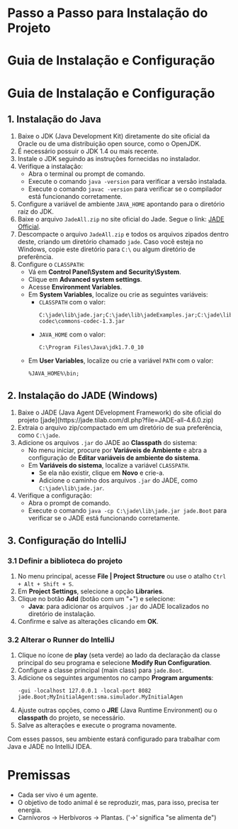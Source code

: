 # Passo a Passo para Instalação do Projeto

# Guia de Instalação e Configuração
# Guia de Instalação e Configuração

## 1. Instalação do Java

1. Baixe o JDK (Java Development Kit) diretamente do site oficial da Oracle ou de uma distribuição open source, como o OpenJDK.
2. É necessário possuir o JDK 1.4 ou mais recente.
3. Instale o JDK seguindo as instruções fornecidas no instalador.
4. Verifique a instalação:
   - Abra o terminal ou prompt de comando.
   - Execute o comando `java -version` para verificar a versão instalada.
   - Execute o comando `javac -version` para verificar se o compilador está funcionando corretamente.
5. Configure a variável de ambiente `JAVA_HOME` apontando para o diretório raiz do JDK.
6. Baixe o arquivo `JadeAll.zip` no site oficial do Jade. Segue o link: 
   [JADE Official](http://jade.tilab.com).
7. Descompacte o arquivo `JadeAll.zip` e todos os arquivos zipados dentro deste, criando um diretório chamado `jade`. Caso você esteja no Windows, copie este diretório para `C:\` ou algum diretório de preferência.
8. Configure o `CLASSPATH`:
   - Vá em **Control Panel\System and Security\System**.
   - Clique em **Advanced system settings**.
   - Acesse **Environment Variables**.
   - Em **System Variables**, localize ou crie as seguintes variáveis:
     - `CLASSPATH` com o valor:
       ```
       C:\jade\lib\jade.jar;C:\jade\lib\jadeExamples.jar;C:\jade\lib\commons-codec\commons-codec-1.3.jar
       ```
     - `JAVA_HOME` com o valor:
       ```
       C:\Program Files\Java\jdk1.7.0_10
       ```
   - Em **User Variables**, localize ou crie a variável `PATH` com o valor:
     ```
     %JAVA_HOME%\bin;
     ```
     
## 2. Instalação do JADE (Windows)

1. Baixe o JADE (Java Agent DEvelopment Framework) do site oficial do projeto [jade]\(https\://jade.tilab.com/dl.php?file=JADE-all-4.6.0.zip) 
2. Extraia o arquivo zip/compactado em um diretório de sua preferência, como `C:\jade`.
3. Adicione os arquivos `.jar` do JADE ao **Classpath** do sistema:
   - No menu iniciar, procure por **Variáveis de Ambiente** e abra a configuração de **Editar variáveis de ambiente do sistema**.
   - Em **Variáveis do sistema**, localize a variável `CLASSPATH`.
     - Se ela não existir, clique em **Novo** e crie-a.
     - Adicione o caminho dos arquivos `.jar` do JADE, como `C:\jade\lib\jade.jar`.
4. Verifique a configuração:
   - Abra o prompt de comando.
   - Execute o comando `java -cp C:\jade\lib\jade.jar jade.Boot` para verificar se o JADE está funcionando corretamente.

## 3. Configuração do IntelliJ

### 3.1 Definir a biblioteca do projeto

1. No menu principal, acesse **File | Project Structure** ou use o atalho `Ctrl + Alt + Shift + S`.
2. Em **Project Settings**, selecione a opção **Libraries**.
3. Clique no botão **Add** (botão com um "+") e selecione:
   - **Java**: para adicionar os arquivos `.jar` do JADE localizados no diretório de instalação.
4. Confirme e salve as alterações clicando em **OK**.

### 3.2 Alterar o Runner do IntelliJ

1. Clique no ícone de **play** (seta verde) ao lado da declaração da classe principal do seu programa e selecione **Modify Run Configuration**.
2. Configure a classe principal (main class) para `jade.Boot`.
3. Adicione os seguintes argumentos no campo **Program arguments**:
   ```
   -gui -localhost 127.0.0.1 -local-port 8082 jade.Boot;MyInitialAgent:sma.simulador.MyInitialAgen
   ```
4. Ajuste outras opções, como o **JRE** (Java Runtime Environment) ou o **classpath** do projeto, se necessário.
5. Salve as alterações e execute o programa novamente.

Com esses passos, seu ambiente estará configurado para trabalhar com Java e JADE no IntelliJ IDEA.



# Premissas

- Cada ser vivo é um agente.
- O objetivo de todo animal é se reproduzir, mas, para isso, precisa ter energia.
- Carnívoros -> Herbívoros -> Plantas. ('->' significa "se alimenta de")
